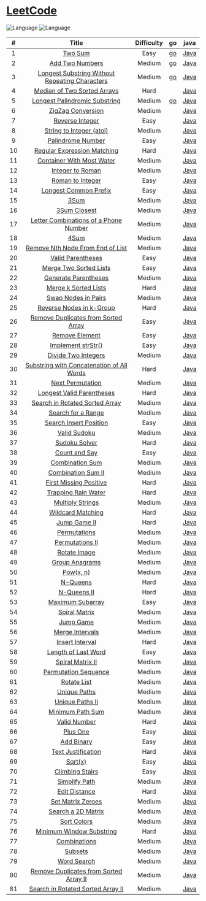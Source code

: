 # [LeetCode](https://leetcode.com/problemset/all/)   
![Language](https://img.shields.io/badge/language-go-green.svg)  ![Language](https://img.shields.io/badge/language-java-orange.svg) 

| # | Title | Difficulty | go | java |
|:---:|:---:|:---:|:---:|:---:|
| 1 | [Two Sum](https://leetcode.com/problems/two-sum/description/) | Easy | [go](go/easy/two_sum.go) | [Java](java/easy/TwoSum.java) |
| 2 | [Add Two Numbers](https://leetcode.com/problems/add-two-numbers/description/) | Medium | [go](go/medium/add_two_numbers.go) | [Java](java/medium/AddTwoNumbers.java) |
| 3 | [Longest Substring Without Repeating Characters](https://leetcode.com/problems/longest-substring-without-repeating-characters/description/) | Medium | [go](go/medium/longest_substring_without_repeating_characters.go) | [Java](java/medium/LongestSubstringWithoutRepeatingCharacters.java) |
| 4 | [Median of Two Sorted Arrays](https://leetcode.com/problems/median-of-two-sorted-arrays/description/) | Hard |  | [Java](java/hard/MedianOfTwoSortedArrays.java) |
| 5 | [Longest Palindromic Substring](https://leetcode.com/problems/longest-palindromic-substring/description/) | Medium | [go](go/medium/longest_palindromic_substring.go) | [Java](java/medium/LongestPalindromicSubstring.java) |
| 6 | [ZigZag Conversion](https://leetcode.com/problems/zigzag-conversion/description/) | Medium |  | [Java](java/medium/ZigZagConversion.java) |
| 7 | [Reverse Integer](https://leetcode.com/problems/reverse-integer/description/) | Easy |  | [Java](java/easy/ReverseInteger.java) |
| 8 | [String to Integer (atoi)](https://leetcode.com/problems/string-to-integer-atoi/description/) | Medium |  | [Java](java/medium/StringToInteger.java) |
| 9 | [Palindrome Number](https://leetcode.com/problems/palindrome-number/description/) | Easy |  | [Java](java/easy/PalindromeNumber.java) |
| 10 | [Regular Expression Matching](https://leetcode.com/problems/regular-expression-matching/description/) | Hard |  | [Java](java/hard/RegularExpressionMatching.java) |
| 11 | [Container With Most Water](https://leetcode.com/problems/container-with-most-water/description/) | Medium |  | [Java](java/medium/ContainerWithMostWater.java) |
| 12 | [Integer to Roman](https://leetcode.com/problems/integer-to-roman/description/) | Medium |  | [Java](java/medium/IntegerToRoman.java) |
| 13 | [Roman to Integer](https://leetcode.com/problems/roman-to-integer/description/) | Easy |  | [Java](java/easy/RomanToInteger.java) |
| 14 | [Longest Common Prefix](https://leetcode.com/problems/longest-common-prefix/description/) | Easy |  | [Java](java/easy/LongestCommonPrefix.java) |
| 15 | [3Sum](https://leetcode.com/problems/3sum/description/) | Medium |  | [Java](java/medium/ThreeSum.java) |
| 16 | [3Sum Closest](https://leetcode.com/problems/3sum-closest/description/) | Medium |  | [Java](java/medium/ThreeSumClosest.java) |
| 17 | [Letter Combinations of a Phone Number](https://leetcode.com/problems/letter-combinations-of-a-phone-number/description/) | Medium |  | [Java](java/medium/LetterCombinationsOfAPhoneNumber.java) |
| 18 | [4Sum](https://leetcode.com/problems/4sum/description/) | Medium |  | [Java](java/medium/FourSum.java) |
| 19 | [Remove Nth Node From End of List](https://leetcode.com/problems/remove-nth-node-from-end-of-list/description/) | Medium |  | [Java](java/medium/RemoveNthNodeFromEndOfList.java) |
| 20 | [Valid Parentheses](https://leetcode.com/problems/valid-parentheses/description/) | Easy |  | [Java](java/easy/ValidParentheses.java) |
| 21 | [Merge Two Sorted Lists](https://leetcode.com/problems/merge-two-sorted-lists/description/) | Easy |  | [Java](java/easy/MergeTwoSortedLists.java) |
| 22 | [Generate Parentheses](https://leetcode.com/problems/generate-parentheses/description/) | Medium |  | [Java](java/medium/GenerateParentheses.java) |
| 23 | [Merge k Sorted Lists](https://leetcode.com/problems/merge-k-sorted-lists/description/) | Hard |  | [Java](java/hard/MergekSortedLists.java) |
| 24 | [Swap Nodes in Pairs](https://leetcode.com/problems/swap-nodes-in-pairs/description/) | Medium |  | [Java](java/medium/SwapNodesInPairs.java) |
| 25 | [Reverse Nodes in k-Group](https://leetcode.com/problems/reverse-nodes-in-k-group/description/) | Hard |  | [Java](java/hard/ReverseNodesInKGroup.java) |
| 26 | [Remove Duplicates from Sorted Array](https://leetcode.com/problems/remove-duplicates-from-sorted-array/description/) | Easy |  | [Java](java/easy/RemoveDuplicatesFromSortedArray.java) |
| 27 | [Remove Element](https://leetcode.com/problems/remove-element/description/) | Easy |  | [Java](java/easy/RemoveDuplicatesFromSortedArray.java) |
| 28 | [Implement strStr()](https://leetcode.com/problems/implement-strstr/description/) | Easy |  | [Java](java/easy/ImplementStr.java) |
| 29 | [Divide Two Integers](https://leetcode.com/problems/divide-two-integers/description/) | Medium |  | [Java](java/medium/DivideTwoIntegers.java) |
| 30 | [Substring with Concatenation of All Words](https://leetcode.com/problems/substring-with-concatenation-of-all-words/description/) | Hard |  | [Java](java/hard/SubstringWithConcatenationOfAllWords.java) |
| 31 | [Next Permutation](https://leetcode.com/problems/next-permutation/description/) | Medium |  | [Java](java/medium/NextPermutation.java) |
| 32 | [Longest Valid Parentheses](https://leetcode.com/problems/longest-valid-parentheses/description/) | Hard |  | [Java](java/hard/LongestValidParentheses.java) |
| 33 | [Search in Rotated Sorted Array](https://leetcode.com/problems/search-in-rotated-sorted-array/description/) | Medium |  | [Java](java/medium/SearchInRotatedSortedArray.java) |
| 34 | [Search for a Range](https://leetcode.com/problems/search-for-a-range/description/) | Medium |  | [Java](java/medium/SearchForARange.java) |
| 35 | [Search Insert Position](https://leetcode.com/problems/search-insert-position/description/) | Easy |  | [Java](java/easy/SearchInsertPosition.java) |
| 36 | [Valid Sudoku](https://leetcode.com/problems/valid-sudoku/description/) | Medium |  | [Java](java/medium/ValidSudoku.java) |
| 37 | [Sudoku Solver](https://leetcode.com/problems/sudoku-solver/description/) | Hard |  | [Java](java/hard/SudokuSolver.java) |
| 38 | [Count and Say](https://leetcode.com/problems/count-and-say/description/) | Easy |  | [Java](java/easy/CountAndSay.java) |
| 39 | [Combination Sum](https://leetcode.com/problems/combination-sum/description/) | Medium |  | [Java](java/medium/CombinationSum.java) |
| 40 | [Combination Sum II](https://leetcode.com/problems/combination-sum-ii/description/) | Medium |  | [Java](java/medium/CombinationSumII.java) |
| 41 | [First Missing Positive](https://leetcode.com/problems/first-missing-positive/description/) | Hard |  | [Java](java/hard/FirstMissingPositive.java) |
| 42 | [Trapping Rain Water](https://leetcode.com/problems/trapping-rain-water/description/) | Hard |  | [Java](java/hard/TrappingRainWater.java) |
| 43 | [Multiply Strings](https://leetcode.com/problems/multiply-strings/description/) | Medium |  | [Java](java/medium/MultiplyStrings.java) |
| 44 | [Wildcard Matching](https://leetcode.com/problems/wildcard-matching/description/) | Hard |  | [Java](java/hard/WildcardMatching.java) |
| 45 | [Jump Game II](https://leetcode.com/problems/jump-game-ii/description/) | Hard |  | [Java](java/hard/JumpGameII.java) |
| 46 | [Permutations](https://leetcode.com/problems/permutations/description/) | Medium |  | [Java](java/medium/Permutations.java) |
| 47 | [Permutations II](https://leetcode.com/problems/permutations-ii/description/) | Medium |  | [Java](java/medium/PermutationsII.java) |
| 48 | [Rotate Image](https://leetcode.com/problems/rotate-image/description/) | Medium |  | [Java](java/medium/RotateImage.java) |
| 49 | [Group Anagrams](https://leetcode.com/problems/group-anagrams/description/) | Medium |  | [Java](java/medium/GroupAnagrams.java) |
| 50 | [Pow(x, n)](https://leetcode.com/problems/powx-n/description/) | Medium |  | [Java](java/medium/PowXN.java) |
| 51 | [N-Queens](https://leetcode.com/problems/n-queens/description/) | Hard |  | [Java](java/hard/NQueens.java) |
| 52 | [N-Queens II](https://leetcode.com/problems/n-queens-ii/description/) | Hard |  | [Java](java/hard/NQueensII.java) |
| 53 | [Maximum Subarray](https://leetcode.com/problems/maximum-subarray/description/) | Easy |  | [Java](java/easy/MaximumSubarray.java) |
| 54 | [Spiral Matrix](https://leetcode.com/problems/spiral-matrix/description/) | Medium |  | [Java](java/medium/SpiralMatrix.java) |
| 55 | [Jump Game](https://leetcode.com/problems/jump-game/description/) | Medium |  | [Java](java/medium/JumpGame.java) |
| 56 | [Merge Intervals](https://leetcode.com/problems/merge-intervals/description/) | Medium |  | [Java](java/medium/MergeIntervals.java) |
| 57 | [Insert Interval](https://leetcode.com/problems/insert-interval/description/) | Hard |  | [Java](java/hard/InsertInterval.java) |
| 58 | [Length of Last Word](https://leetcode.com/problems/length-of-last-word/description/) | Easy |  | [Java](java/easy/LengthOfLastWord.java) |
| 59 | [Spiral Matrix II](https://leetcode.com/problems/spiral-matrix-ii/) | Medium |  | [Java](java/medium/SpiralMatrixII.java) |
| 60 | [Permutation Sequence](https://leetcode.com/problems/permutation-sequence/) | Medium |  | [Java](java/medium/PermutationSequence.java) |
| 61 | [Rotate List](https://leetcode.com/problems/rotate-list/) | Medium |  | [Java](java/medium/RotateList.java) |
| 62 | [Unique Paths](https://leetcode.com/problems/unique-paths/) | Medium |  | [Java](java/medium/UniquePaths.java) |
| 63 | [Unique Paths II](https://leetcode.com/problems/unique-paths-ii/) | Medium |  | [Java](java/medium/UniquePathsII.java) |
| 64 | [Minimum Path Sum](https://leetcode.com/problems/minimum-path-sum/) | Medium |  | [Java](java/medium/MinimumPathSum.java) |
| 65 | [Valid Number](https://leetcode.com/problems/valid-number/) | Hard |  | [Java](java/hard/ValidNumber.java) |
| 66 | [Plus One](https://leetcode.com/problems/plus-one/) | Easy |  | [Java](java/easy/PlusOne.java) |
| 67 | [Add Binary](https://leetcode.com/problems/add-binary/) | Easy |  | [Java](java/easy/AddBinary.java) |
| 68 | [Text Justification](https://leetcode.com/problems/text-justification/) | Hard |  | [Java](java/hard/TextJustification.java) |
| 69 | [Sqrt(x)](https://leetcode.com/problems/sqrtx/) | Easy |  | [Java](java/easy/SqrtX.java) |
| 70 | [Climbing Stairs](https://leetcode.com/problems/climbing-stairs/) | Easy |  | [Java](java/easy/ClimbingStairs.java) |
| 71 | [Simplify Path](https://leetcode.com/problems/simplify-path/) | Medium |  | [Java](java/medium/SimplifyPath.java) |
| 72 | [Edit Distance](https://leetcode.com/problems/edit-distance/) | Hard |  | [Java](java/hard/EditDistance.java) |
| 73 | [Set Matrix Zeroes](https://leetcode.com/problems/set-matrix-zeroes/) | Medium |  | [Java](java/medium/SetMatrixZeroes.java) |
| 74 | [Search a 2D Matrix](https://leetcode.com/problems/search-a-2d-matrix/) | Medium |  | [Java](java/medium/SearchA2DMatrix.java) |
| 75 | [Sort Colors](https://leetcode.com/problems/sort-colors/) | Medium |  | [Java](java/medium/SortColors.java) |
| 76 | [Minimum Window Substring](https://leetcode.com/problems/minimum-window-substring/) | Hard |  | [Java](java/hard/MinimumWindowSubstring.java) |
| 77 | [Combinations](https://leetcode.com/problems/combinations/) | Medium |  | [Java](java/medium/Combinations.java) |
| 78 | [Subsets](https://leetcode.com/problems/subsets/) | Medium |  | [Java](java/medium/Subsets.java) |
| 79 | [Word Search](https://leetcode.com/problems/word-search/) | Medium |  | [Java](java/medium/WordSearch.java) |
| 80 | [Remove Duplicates from Sorted Array II](https://leetcode.com/problems/remove-duplicates-from-sorted-array-ii/) | Medium |  | [Java](java/medium/RemoveDuplicatesFromSortedArrayII.java) |
| 81 | [Search in Rotated Sorted Array II](https://leetcode.com/problems/search-in-rotated-sorted-array-ii/) | Medium |  | [Java](java/medium/SearchInRotatedSortedArrayII.java) |
